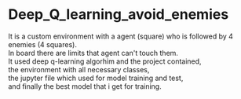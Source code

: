 # Deep_Q_learning_avoid_enemies

It is a custom environment with a agent (square) who is followed by 4 enemies (4 squares).     
In board there are limits that agent can't touch them.    
It used deep q-learning algorhim and the project contained,     
the environment with all necessary classes,    
the jupyter file which used for model training and test,     
and finally the best model that i get for training. 
